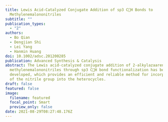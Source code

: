 ```yaml
---
title: Lewis Acid-Catalyzed Conjugate Addition of sp3 CH Bonds to
  Methylenemalononitriles
subtitle: ""
publication_types:
  - "2"
authors:
  - Bo Qian
  - Dengjian Shi
  - Lei Yang
  - Hanmin Huang
doi: 10.1002/adsc.201200285
publication: Advanced Synthesis & Catalysis
abstract: The Lewis acid-catalyzed conjugate addition of 2-alkylazaarenes to
  methylenemalononitriles through sp3 CH bond functionalization has been
  developed, which provides an efficient and reliable method for incorporation
  of the nitrile group into the heterocycles.
draft: false
featured: false
image:
  filename: featured
  focal_point: Smart
  preview_only: false
date: 2021-08-29T08:27:48.176Z
---
```

